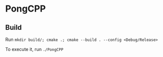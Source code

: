 # PongCPP

## Build

Run ```mkdir build/; cmake .; cmake --build . --config <Debug/Release>```

To execute it, run ```./PongCPP```
